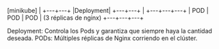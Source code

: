 [minikube]
     |
 +---+---+
 |Deployment|
 +---+---+
     |
 +---+---+---+
 | POD | POD | POD |   (3 réplicas de nginx)
 +---+---+---+
 
Deployment: Controla los Pods y garantiza que siempre haya la cantidad deseada.
PODs: Múltiples réplicas de Nginx corriendo en el clúster.